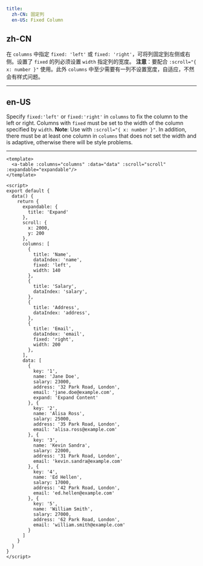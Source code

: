 ```yaml
title:
  zh-CN: 固定列
  en-US: Fixed Column
```

## zh-CN

在 `columns` 中指定 `fixed: 'left'` 或 `fixed: 'right'`，可将列固定到左侧或右侧。设置了 `fixed` 的列必须设置 `width` 指定列的宽度。
**注意**：要配合 `:scroll="{ x: number }"` 使用。此外 `columns` 中至少需要有一列不设置宽度，自适应，不然会有样式问题。


---

## en-US

Specify `fixed:'left'` or `fixed:'right'` in `columns` to fix the column to the left or right. Columns with `fixed` must be set to the width of the column specified by `width`.
**Note**: Use with `:scroll="{ x: number }"`. In addition, there must be at least one column in `columns` that does not set the width and is adaptive, otherwise there will be style problems.

---

```vue
<template>
  <a-table :columns="columns" :data="data" :scroll="scroll" :expandable="expandable"/>
</template>

<script>
export default {
  data() {
    return {
      expandable: {
        title: 'Expand'
      },
      scroll: {
        x: 2000,
        y: 200
      },
      columns: [
        {
          title: 'Name',
          dataIndex: 'name',
          fixed: 'left',
          width: 140
        },
        {
          title: 'Salary',
          dataIndex: 'salary',
        },
        {
          title: 'Address',
          dataIndex: 'address',
        },
        {
          title: 'Email',
          dataIndex: 'email',
          fixed: 'right',
          width: 200
        },
      ],
      data: [
        {
          key: '1',
          name: 'Jane Doe',
          salary: 23000,
          address: '32 Park Road, London',
          email: 'jane.doe@example.com',
          expand: 'Expand Content'
        }, {
          key: '2',
          name: 'Alisa Ross',
          salary: 25000,
          address: '35 Park Road, London',
          email: 'alisa.ross@example.com'
        }, {
          key: '3',
          name: 'Kevin Sandra',
          salary: 22000,
          address: '31 Park Road, London',
          email: 'kevin.sandra@example.com'
        }, {
          key: '4',
          name: 'Ed Hellen',
          salary: 17000,
          address: '42 Park Road, London',
          email: 'ed.hellen@example.com'
        }, {
          key: '5',
          name: 'William Smith',
          salary: 27000,
          address: '62 Park Road, London',
          email: 'william.smith@example.com'
        }
      ]
    }
  }
}
</script>
```
